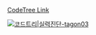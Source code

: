 [CodeTree Link](https://www.codetree.ai/landing)

[![코드트리|실력진단-tagon03](https://banner.codetree.ai/v1/banner/tagon03)](https://www.codetree.ai/profiles/tagon03)
